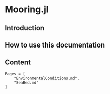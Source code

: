# Mooring.jl

## Introduction

## How to use this documentation

## Content
```@contents
Pages = [
    "EnvironmentalConditions.md",
    "SeaBed.md"
]
```
